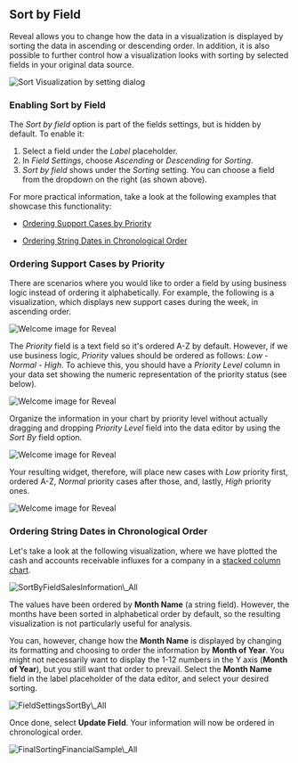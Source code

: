 ## Sort by Field

Reveal allows you to change how the data in a visualization is displayed by sorting the data in ascending or descending order. In addition, it is
also possible to further control how a visualization looks with sorting by selected fields in your original data source. 

<img src="images/sort-visualization-by-field.png" alt="Sort Visualization by setting dialog" class="responsive-img"/>

### Enabling Sort by Field 

The *Sort by field* option is part of the fields settings, but is hidden by default. To enable it: 

1. Select a field under the _Label_ placeholder. 
2. In *Field Settings*, choose _Ascending_ or _Descending_ for _Sorting_. 
3. _Sort by field_ shows under the _Sorting_ setting. You can choose a field from the dropdown on the right (as shown above).
 
For more practical information, take a look at the following examples
that showcase this functionality:

  - [Ordering Support Cases by Priority](#by-priority)

  - [Ordering String Dates in Chronological Order](#string-date-chr-order)

<a name='by-priority'></a>
### Ordering Support Cases by Priority

There are scenarios where you would like to order a field by using business logic instead of ordering it alphabetically. 
For example, the following is a visualization, which displays new support cases during the week, in ascending order.

<img src="images/RevenueCompanyFilterSample_All.png" alt="Welcome image for Reveal" class="responsive-img"/>

The _Priority_ field is a text field so it's ordered A-Z by default. However, if we use business logic, _Priority_ values should be ordered as follows: _Low_ - _Normal_ - _High_. To achieve this, you should have a _Priority Level_ column in your data set showing the numeric representation of the priority status (see below). 

<img src="images/RevenueCompanyPriority_All.png" alt="Welcome image for Reveal" class="responsive-img"/>

Organize the information in your chart by priority level without actually
dragging and dropping *Priority Level* field into the data editor by using the
*Sort By* field option.

<img src="images/ForecastPriorityLevel_All.png" alt="Welcome image for Reveal" class="responsive-img"/>

Your resulting widget, therefore, will place new cases with *Low*
priority first, ordered A-Z, *Normal* priority cases after those, and, lastly, *High* priority ones.

<img src="images/ForecastSortByFieldFinal_All.png" alt="Welcome image for Reveal" class="responsive-img"/>

<a name='string-date-chr-order'></a>
### Ordering String Dates in Chronological Order

Let's take a look at the following visualization, where we have plotted
the cash and accounts receivable influxes for a company in a [stacked column chart](~/en/visualization-tutorials/stacked-charts.html#create-stacked-chart).

<img src="images/SortByFieldSalesInformation_All.png" alt="SortByFieldSalesInformation\_All" class="responsive-img"/>

The values have been ordered by **Month Name** (a string field).
However, the months have been sorted in alphabetical order by default,
so the resulting visualization is not particularly useful for analysis.

You can, however, change how the **Month Name** is displayed by changing
its formatting and choosing to order the information by **Month of
Year**. You might not necessarily want to display the 1-12 numbers in
the Y axis (**Month of Year**), but you still want that order to
prevail. Select the **Month Name** field in the label placeholder of the
data editor, and select your desired sorting.

<img src="images/FieldSettingsSortBy_All.png" alt="FieldSettingsSortBy\_All" class="responsive-img"/>

Once done, select **Update Field**. Your information will now be ordered
in chronological order.

<img src="images/FinalSortingFinancialSample_All.png" alt="FinalSortingFinancialSample\_All" class="responsive-img"/>
